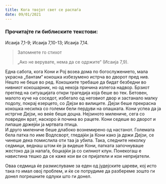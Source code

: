 ```yaml
---
title: Кога твојот свет се распаѓа
date: 09/01/2021
---
```


### Прочитајте ги библиските текстови:
Исаија 7,1-9; Исаија 7,10-13; Исаија 7,14.

> <p>Запомнете го стихот</p>
> „Ако не верувате, нема да се одржите“ (Исаија 7,9).

Една сабота, кога Кони и Рој возеа дома по богослужението, мала украсна „бантам“ кокошка избезумено истрча во дворот пред нив. Нешто не беше во ред. Кокошките требаше да бидат безбедни во нивниот кокошарник, но од некоја причина излегоа надвор. Брзиот преглед на ситуацијата откри трагедија која беше во тек. Бетовен, малото куче на соседот, избегало од неговиот двор и застанало малку подолу, покрај езерцето, со Дејзи во вилиците. Дејзи беше прекрасна кокошка несилка со големи бели пердуви на опашката. Кони успеа да ја истргне Дејзи, но веќе беше доцна. Нејзиното милениче, сега со повреден врат, наскоро ѝ почина во рацете. Кони седеше во дворот и липаше држејќи ја мртвата птица.
<br>
И друго милениче беше длабоко вознемирено од настанот. Големата бела патка по име Водлсворт, гледајќи ја Кони како ја држи Дејзи, се чинеше дека помислила оти таа ја убила. Така, следните неколку седмици, веднаш штом ќе ја видеше Кони, патката започнуваше жестоко да ја напаѓа, боцкајќи ја со силниот клун. Понекогаш е навистина тешко да се каже кои ви се пријатели и кои непријатели.

Оваа седмица ќе размислуваме за еден од јудејските цареви, кој исто така го имал овој проблем, и ќе се потрудиме да разбереме зошто ги донел погрешните одлуки што ги донел.